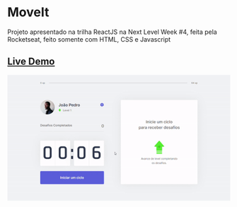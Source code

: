 # MoveIt

Projeto apresentado na trilha ReactJS na Next Level Week #4, feita pela Rocketseat, feito somente com HTML, CSS e Javascript

## [Live Demo](https://joaom00.github.io/moveit/)

![Gif apresentando o projeto](/public/app.gif)
